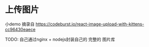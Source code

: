# 上传图片

小demo 摘录自 https://codeburst.io/react-image-upload-with-kittens-cc96430eaece

TODO:
自己通过nginx + nodejs封装自己的 完整的 图片库
